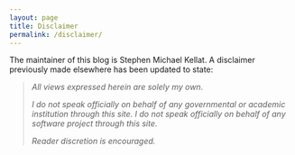 ```yaml
---
layout: page
title: Disclaimer
permalink: /disclaimer/
---
```


The maintainer of this blog is Stephen Michael Kellat.  A disclaimer previously made elsewhere has been updated to state:  

>*All views expressed herein are solely my own.*
>
>*I do not speak officially on behalf of any governmental or academic institution through this site.  I do not speak officially on behalf of any software project through this site.*
>
>*Reader discretion is encouraged.*  
